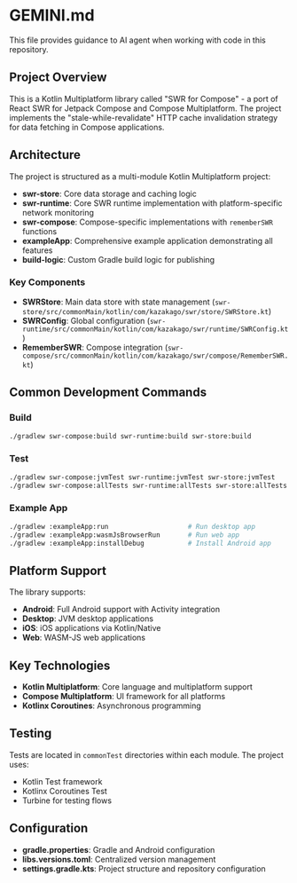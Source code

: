 # GEMINI.md

This file provides guidance to AI agent when working with code in this repository.

## Project Overview

This is a Kotlin Multiplatform library called "SWR for Compose" - a port of React SWR for Jetpack Compose and Compose Multiplatform. The project implements the "stale-while-revalidate" HTTP cache invalidation strategy for data fetching in Compose applications.

## Architecture

The project is structured as a multi-module Kotlin Multiplatform project:

- **swr-store**: Core data storage and caching logic
- **swr-runtime**: Core SWR runtime implementation with platform-specific network monitoring
- **swr-compose**: Compose-specific implementations with `rememberSWR` functions
- **exampleApp**: Comprehensive example application demonstrating all features
- **build-logic**: Custom Gradle build logic for publishing

### Key Components

- **SWRStore**: Main data store with state management (`swr-store/src/commonMain/kotlin/com/kazakago/swr/store/SWRStore.kt`)
- **SWRConfig**: Global configuration (`swr-runtime/src/commonMain/kotlin/com/kazakago/swr/runtime/SWRConfig.kt`)
- **RememberSWR**: Compose integration (`swr-compose/src/commonMain/kotlin/com/kazakago/swr/compose/RememberSWR.kt`)

## Common Development Commands

### Build
```bash
./gradlew swr-compose:build swr-runtime:build swr-store:build                 # Build all modules
```

### Test
```bash
./gradlew swr-compose:jvmTest swr-runtime:jvmTest swr-store:jvmTest           # Run jvm tests (fast)
./gradlew swr-compose:allTests swr-runtime:allTests swr-store:allTests        # Run all tests (slow)
```

### Example App
```bash
./gradlew :exampleApp:run                    # Run desktop app
./gradlew :exampleApp:wasmJsBrowserRun       # Run web app
./gradlew :exampleApp:installDebug           # Install Android app
```

## Platform Support

The library supports:
- **Android**: Full Android support with Activity integration
- **Desktop**: JVM desktop applications
- **iOS**: iOS applications via Kotlin/Native
- **Web**: WASM-JS web applications

## Key Technologies

- **Kotlin Multiplatform**: Core language and multiplatform support
- **Compose Multiplatform**: UI framework for all platforms
- **Kotlinx Coroutines**: Asynchronous programming

## Testing

Tests are located in `commonTest` directories within each module. The project uses:
- Kotlin Test framework
- Kotlinx Coroutines Test
- Turbine for testing flows

## Configuration

- **gradle.properties**: Gradle and Android configuration
- **libs.versions.toml**: Centralized version management
- **settings.gradle.kts**: Project structure and repository configuration
